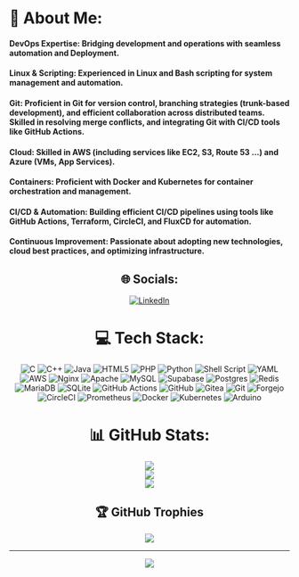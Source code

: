 # 💫 About Me:
#### DevOps Expertise: Bridging development and operations with seamless automation and Deployment.
#### Linux & Scripting: Experienced in Linux and Bash scripting for system management and automation.
#### Git: Proficient in Git for version control, branching strategies (trunk-based development), and efficient collaboration across distributed teams. Skilled in resolving merge conflicts, and integrating Git with CI/CD tools like GitHub Actions.
#### Cloud: Skilled in AWS (including services like EC2, S3, Route 53 ...) and Azure (VMs, App Services).
#### Containers: Proficient with Docker and Kubernetes for container orchestration and management.
#### CI/CD & Automation: Building efficient CI/CD pipelines using tools like GitHub Actions, Terraform, CircleCI, and FluxCD for automation.
#### Continuous Improvement: Passionate about adopting new technologies, cloud best practices, and optimizing infrastructure.<br>
<div align="center">

## 🌐 Socials:
[![LinkedIn](https://img.shields.io/badge/LinkedIn-%230077B5.svg?logo=linkedin&logoColor=white)](https://linkedin.com/in/adhyaruutsav) 

# 💻 Tech Stack:
![C](https://img.shields.io/badge/c-%2300599C.svg?style=flat&logo=c&logoColor=white) 
![C++](https://img.shields.io/badge/c++-%2300599C.svg?style=flat&logo=c%2B%2B&logoColor=white) 
![Java](https://img.shields.io/badge/java-%23ED8B00.svg?style=flat&logo=openjdk&logoColor=white) 
![HTML5](https://img.shields.io/badge/html5-%23E34F26.svg?style=flat&logo=html5&logoColor=white) 
![PHP](https://img.shields.io/badge/php-%23777BB4.svg?style=flat&logo=php&logoColor=white) 
![Python](https://img.shields.io/badge/python-3670A0?style=flat&logo=python&logoColor=ffdd54) 
![Shell Script](https://img.shields.io/badge/shell_script-%23121011.svg?style=flat&logo=gnu-bash&logoColor=white) 
![YAML](https://img.shields.io/badge/yaml-%23ffffff.svg?style=flat&logo=yaml&logoColor=151515) 
![AWS](https://img.shields.io/badge/AWS-%23FF9900.svg?style=flat&logo=amazon-aws&logoColor=white) 
![Nginx](https://img.shields.io/badge/nginx-%23009639.svg?style=flat&logo=nginx&logoColor=white) 
![Apache](https://img.shields.io/badge/apache-%23D42029.svg?style=flat&logo=apache&logoColor=white) 
![MySQL](https://img.shields.io/badge/mysql-4479A1.svg?style=flat&logo=mysql&logoColor=white) 
![Supabase](https://img.shields.io/badge/Supabase-3ECF8E?style=flat&logo=supabase&logoColor=white) 
![Postgres](https://img.shields.io/badge/postgres-%23316192.svg?style=flat&logo=postgresql&logoColor=white) 
![Redis](https://img.shields.io/badge/redis-%23DD0031.svg?style=flat&logo=redis&logoColor=white) 
![MariaDB](https://img.shields.io/badge/MariaDB-003545?style=flat&logo=mariadb&logoColor=white) 
![SQLite](https://img.shields.io/badge/sqlite-%2307405e.svg?style=flat&logo=sqlite&logoColor=white) 
![GitHub Actions](https://img.shields.io/badge/github%20actions-%232671E5.svg?style=flat&logo=githubactions&logoColor=white) 
![GitHub](https://img.shields.io/badge/github-%23121011.svg?style=flat&logo=github&logoColor=white) 
![Gitea](https://img.shields.io/badge/Gitea-34495E?style=flat&logo=gitea&logoColor=5D9425) 
![Git](https://img.shields.io/badge/git-%23F05033.svg?style=flat&logo=git&logoColor=white) 
![Forgejo](https://img.shields.io/badge/forgejo-%23FB923C.svg?style=flat&logo=forgejo&logoColor=white) 
![CircleCI](https://img.shields.io/badge/circleci-%23161616.svg?style=flat&logo=circleci&logoColor=white) 
![Prometheus](https://img.shields.io/badge/Prometheus-E6522C?style=flat&logo=Prometheus&logoColor=white) 
![Docker](https://img.shields.io/badge/docker-%230db7ed.svg?style=flat&logo=docker&logoColor=white) 
![Kubernetes](https://img.shields.io/badge/kubernetes-%23326ce5.svg?style=flat&logo=kubernetes&logoColor=white) 
![Arduino](https://img.shields.io/badge/-Arduino-00979D?style=flat&logo=Arduino&logoColor=white)

# 📊 GitHub Stats:
![](https://github-readme-stats.vercel.app/api?username=utsavv27&theme=dark&hide_border=false&include_all_commits=true&count_private=true)<br/>
![](https://github-readme-streak-stats.herokuapp.com/?user=utsavv27&theme=dark&hide_border=false)<br/>
![](https://github-readme-stats.vercel.app/api/top-langs/?username=utsavv27&theme=dark&hide_border=false&include_all_commits=true&count_private=true&layout=compact)

## 🏆 GitHub Trophies
![](https://github-profile-trophy.vercel.app/?username=utsavv27&theme=radical&no-frame=false&no-bg=false&margin-w=4)

---
[![](https://visitcount.itsvg.in/api?id=utsavv27&icon=0&color=0)](https://visitcount.itsvg.in)

</div>
